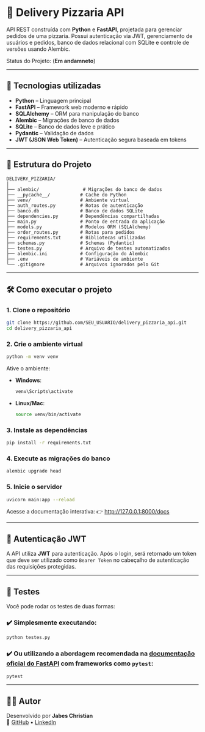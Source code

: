 
# 🍕 Delivery Pizzaria API

API REST construída com **Python** e **FastAPI**, projetada para gerenciar pedidos de uma pizzaria. Possui autenticação via JWT, gerenciamento de usuários e pedidos, banco de dados relacional com SQLite e controle de versões usando Alembic.

Status do Projeto: (**Em andamneto**)

---

## 🚀 Tecnologias utilizadas

- **Python** – Linguagem principal
- **FastAPI** – Framework web moderno e rápido
- **SQLAlchemy** – ORM para manipulação do banco
- **Alembic** – Migrações de banco de dados
- **SQLite** – Banco de dados leve e prático
- **Pydantic** – Validação de dados
- **JWT (JSON Web Token)** – Autenticação segura baseada em tokens

---

## 📁 Estrutura do Projeto

```
DELIVERY_PIZZARIA/
│
├── alembic/                # Migrações do banco de dados
├── __pycache__/           # Cache do Python
├── venv/                  # Ambiente virtual
├── auth_routes.py         # Rotas de autenticação
├── banco.db               # Banco de dados SQLite
├── dependencies.py        # Dependências compartilhadas
├── main.py                # Ponto de entrada da aplicação
├── models.py              # Modelos ORM (SQLAlchemy)
├── order_routes.py        # Rotas para pedidos
├── requirements.txt       # Bibliotecas utilizadas
├── schemas.py             # Schemas (Pydantic)
├── testes.py              # Arquivo de testes automatizados
├── alembic.ini            # Configuração do Alembic
├── .env                   # Variáveis de ambiente
└── .gitignore             # Arquivos ignorados pelo Git
```

---

## 🛠️ Como executar o projeto

### 1. Clone o repositório

```bash
git clone https://github.com/SEU_USUARIO/delivery_pizzaria_api.git
cd delivery_pizzaria_api
```

### 2. Crie o ambiente virtual

```bash
python -m venv venv
```

Ative o ambiente:

- **Windows**:
  ```bash
  venv\Scripts\activate
  ```
- **Linux/Mac**:
  ```bash
  source venv/bin/activate
  ```

### 3. Instale as dependências

```bash
pip install -r requirements.txt
```

### 4. Execute as migrações do banco

```bash
alembic upgrade head
```

### 5. Inicie o servidor

```bash
uvicorn main:app --reload
```

Acesse a documentação interativa:
👉 http://127.0.0.1:8000/docs

---

## 🔐 Autenticação JWT

A API utiliza **JWT** para autenticação. Após o login, será retornado um token que deve ser utilizado como `Bearer Token` no cabeçalho de autenticação das requisições protegidas.

---

## 🧪 Testes

Você pode rodar os testes de duas formas:

### ✔️ Simplesmente executando:

```bash
python testes.py
```

### ✔️ Ou utilizando a abordagem recomendada na [documentação oficial do FastAPI](https://fastapi.tiangolo.com/advanced/testing/) com frameworks como `pytest`:

```bash
pytest
```

---

## 👨‍💻 Autor

Desenvolvido por **Jabes Christian**  
🔗 [GitHub](https://github.com/jabes-cristian) • [LinkedIn](https://www.linkedin.com/in/jabes-cristian)


